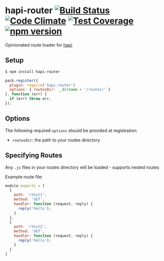 hapi-router [![Build Status](https://travis-ci.org/bsiddiqui/hapi-router.svg?branch=master)](https://travis-ci.org/bsiddiqui/hapi-router) [![Code Climate](https://codeclimate.com/github/bsiddiqui/hapi-router/badges/gpa.svg)](https://codeclimate.com/github/bsiddiqui/hapi-router) [![Test Coverage](https://codeclimate.com/github/bsiddiqui/hapi-router/badges/coverage.svg)](https://codeclimate.com/github/bsiddiqui/hapi-router) [![npm version](https://badge.fury.io/js/hapi-router.svg)](http://badge.fury.io/js/hapi-router)
==========

Opinionated route loader for [hapi](https://github.com/spumko/hapi).

## Setup

```bash
$ npm install hapi-router
```

```js
pack.register({
  plugin: require('hapi-router')
  options: { routesDir: __dirname + '/routes/' }
}, function (err) {
  if (err) throw err;
});
```

## Options

The following required `options` should be provided at registration:
* `routesDir`: the path to your routes directory

## Specifying Routes
Any `.js` files in your routes directory will be loaded - supports nested routes

Example route file:
```js
module.exports = [
  {
    path: '/test1',
    method: 'GET',
    handler: function (request, reply) {
      reply('hello');
    }
  },
  {
    path: '/test2',
    method: 'GET',
    handler: function (request, reply) {
      reply('hello');
    }
  }
]
```
